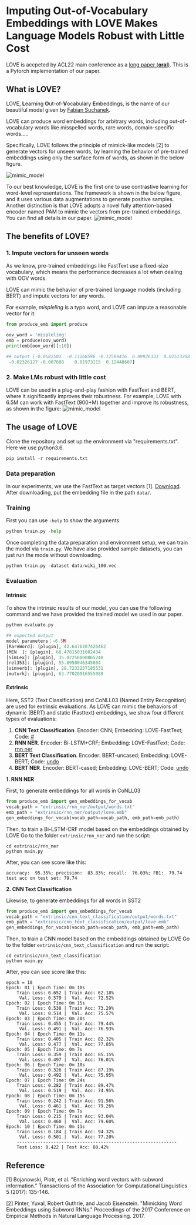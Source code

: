 # Imputing Out-of-Vocabulary Embeddings with LOVE Makes Language Models Robust with Little Cost
LOVE is accpeted by ACL22 main conference as a [long paper (**oral**)](https://arxiv.org/abs/2203.07860). 
This is a Pytorch implementation of our paper. 

## What is LOVE?
LOVE, **L**earning **O**ut-of-**V**ocabulary **E**mbeddings, is the name of our beautiful model given by [Fabian Suchanek](https://suchanek.name/).

LOVE can produce word embeddings for arbitrary words, including out-of-vocabulary words like misspelled words, rare words, domain-specific words..... 

Specifically, LOVE follows the principle of mimick-like models [2] to generate vectors for unseen words, by learning
the behavior of pre-trained embeddings using only the surface form of words, as shown in the below figure.

![mimic_model](figure/mimic.jpg)

To our best knowledge, LOVE is the first one to use contrastive learning for word-level representations.
The framework is shown in the below figure, and it uses various data augmentations to generate positive samples.
Another distinction is that LOVE adopts a novel fully attention-based encoder named PAM to mimic the vectors from pre-trained embeddings.
You can find all details in our paper.
![mimic_model](figure/clearning.png)


## The benefits of LOVE?
### 1. Impute vectors for unseen words
As we know, pre-trained embeddings like FastText use a fixed-size vocabulary, which means the performance decreases a lot when dealing with OOV words.

LOVE can mimic the behavior of pre-trained language models (including BERT) and impute vectors for any words.

For example, _mispleling_ is a typo word, and LOVE can impute a reasonable vector for it:
```python
from produce_emb import produce

oov_word = 'mispleling'
emb = produce(oov_word)
print(emb[oov_word][:10])

## output [-0.0582502  -0.11268596 -0.12599416  0.09926333  0.02513208  0.01140639
 -0.02326127 -0.007608    0.01973115  0.12448607]
```

### 2. Make LMs robust with little cost
LOVE can be used in a plug-and-play fashion with FastText and BERT, where it significantly improves their robustness.
For example, LOVE with 6.5M can work with FastText (900+M) together and improve its robustness, as shown in the figure:
![mimic_model](figure/sst2.png)



## The usage of LOVE
Clone the repository and set up the environment via "requirements.txt". Here we use python3.6. 
```python
pip install -r requirements.txt
```
### Data preparation
In our experiments, we use the FastText as target vectors [1]. [Download](https://fasttext.cc/docs/en/english-vectors.html).
After downloading, put the embedding file in the path `data/`.

### Training
First you can use `-help` to show the arguments
```python
python train.py -help
```
Once completing the data preparation and environment setup, we can train the model via `train.py`.
We have also provided sample datasets, you can just run the mode without downloading.
```python
python train.py -dataset data/wiki_100.vec
```

### Evaluation

#### Intrinsic
To show the intrinsic results of our model, you can use the following command and 
we have provided the trained model we used in our paper. 

```python
python evaluate.py

## expected output
model parameters：~6.5M
[RareWord]: [plugin], 42.6476207426462 
[MEN  ]: [plugin], 68.47815031602434 
[SimLex]: [plugin], 35.02258000865248 
[rel353]: [plugin], 55.8950046345804 
[simverb]: [plugin], 28.7233237185531 
[muturk]: [plugin], 63.77020916555088 
```

#### Extrinsic

Here, SST2 (Text Classification) and CoNLL03 (Named Entity Recognition) are used for extrinsic evaluations.
As LOVE can mimic the behaviors of dynamic (BERT) and static (Fasttext) embeddings, we show four different types of evaluations:
1. **CNN Text Classification**. Encoder: CNN; Embedding: LOVE-FastText; Code: [#]()
2. **RNN NER**. Encoder: Bi-LSTM+CRF; Embedding: LOVE-FastText; Code: [rnn ner](https://github.com/tigerchen52/LOVE/tree/master/extrinsic/rnn_ner)
3. **BERT Text Classification**. Encoder: BERT-uncased; Embedding: LOVE-BERT; Code: [undo]()
4. **BERT NER**. Encoder: BERT-cased; Embedding: LOVE-BERT; Code: [undo]()


**1. RNN NER**

First, to generate embeddings for all words in CoNLL03
```python
from produce_emb import gen_embeddings_for_vocab
vocab_path = "extrinsic/rnn_ner/output/words.txt"
emb_path = "extrinsic/rnn_ner/output/love.emb"
gen_embeddings_for_vocab(vocab_path=vocab_path, emb_path=emb_path)
```
Then, to train a Bi-LSTM-CRF model based on the embeddings obtained by LOVE
Go to the folder ```extrinsic/rnn_ner``` and run the script:
```
cd extrinsic/rnn_ner
python main.py
```
After, you can see score like this:
```
accuracy:  95.35%; precision:  83.83%; recall:  76.03%; FB1:  79.74
test acc on test set: 79.74
```

**2. CNN Text Classification**

Likewise, to generate embeddings for all words in SST2
```python
from produce_emb import gen_embeddings_for_vocab
vocab_path = "extrinsic/cnn_text_classification/output/words.txt"
emb_path = "extrinsic/cnn_text_classification/output/love.emb"
gen_embeddings_for_vocab(vocab_path=vocab_path, emb_path=emb_path)
```
Then, to train a CNN model based on the embeddings obtained by LOVE
Go to the folder ```extrinsic/cnn_text_classification``` and run the script:
```
cd extrinsic/cnn_text_classification
python main.py
```
After, you can see score like this:
```
epoch = 10
Epoch: 01 | Epoch Time: 0m 10s
	Train Loss: 0.652 | Train Acc: 62.18%
	 Val. Loss: 0.579 |  Val. Acc: 72.52%
Epoch: 02 | Epoch Time: 0m 15s
	Train Loss: 0.538 | Train Acc: 73.29%
	 Val. Loss: 0.514 |  Val. Acc: 75.57%
Epoch: 03 | Epoch Time: 0m 20s
	Train Loss: 0.455 | Train Acc: 79.44%
	 Val. Loss: 0.491 |  Val. Acc: 76.93%
Epoch: 04 | Epoch Time: 0m 11s
	Train Loss: 0.405 | Train Acc: 82.32%
	 Val. Loss: 0.477 |  Val. Acc: 77.85%
Epoch: 05 | Epoch Time: 0m 7s
	Train Loss: 0.359 | Train Acc: 85.15%
	 Val. Loss: 0.497 |  Val. Acc: 76.01%
Epoch: 06 | Epoch Time: 0m 10s
	Train Loss: 0.326 | Train Acc: 87.19%
	 Val. Loss: 0.492 |  Val. Acc: 75.95%
Epoch: 07 | Epoch Time: 0m 24s
	Train Loss: 0.282 | Train Acc: 89.47%
	 Val. Loss: 0.519 |  Val. Acc: 74.95%
Epoch: 08 | Epoch Time: 0m 15s
	Train Loss: 0.242 | Train Acc: 91.56%
	 Val. Loss: 0.461 |  Val. Acc: 79.26%
Epoch: 09 | Epoch Time: 0m 7s
	Train Loss: 0.215 | Train Acc: 93.04%
	 Val. Loss: 0.460 |  Val. Acc: 79.60%
Epoch: 10 | Epoch Time: 0m 11s
	Train Loss: 0.184 | Train Acc: 94.32%
	 Val. Loss: 0.501 |  Val. Acc: 77.20%
	-------------------------------------------------------------
	Test Loss: 0.422 | Test Acc: 80.42%
```


## Reference
[1] Bojanowski, Piotr, et al. "Enriching word vectors with subword information." Transactions of the Association for Computational Linguistics 5 (2017): 135-146.

[2] Pinter, Yuval, Robert Guthrie, and Jacob Eisenstein. "Mimicking Word Embeddings using Subword RNNs." Proceedings of the 2017 Conference on Empirical Methods in Natural Language Processing. 2017.


